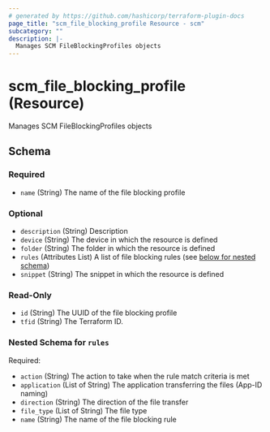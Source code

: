 ```yaml
---
# generated by https://github.com/hashicorp/terraform-plugin-docs
page_title: "scm_file_blocking_profile Resource - scm"
subcategory: ""
description: |-
  Manages SCM FileBlockingProfiles objects
---
```


# scm_file_blocking_profile (Resource)

Manages SCM FileBlockingProfiles objects



<!-- schema generated by tfplugindocs -->
## Schema

### Required

- `name` (String) The name of the file blocking profile

### Optional

- `description` (String) Description
- `device` (String) The device in which the resource is defined
- `folder` (String) The folder in which the resource is defined
- `rules` (Attributes List) A list of file blocking rules (see [below for nested schema](#nestedatt--rules))
- `snippet` (String) The snippet in which the resource is defined

### Read-Only

- `id` (String) The UUID of the file blocking profile
- `tfid` (String) The Terraform ID.

<a id="nestedatt--rules"></a>
### Nested Schema for `rules`

Required:

- `action` (String) The action to take when the rule match criteria is met
- `application` (List of String) The application transferring the files (App-ID naming)
- `direction` (String) The direction of the file transfer
- `file_type` (List of String) The file type
- `name` (String) The name of the file blocking rule
